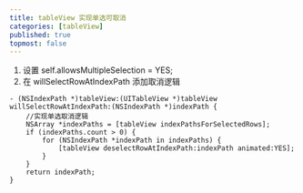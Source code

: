 ```yaml
---
title: tableView 实现单选可取消
categories: [tableView]
published: true
topmost: false
---
```


1. 设置 self.allowsMultipleSelection = YES;
2. 在 willSelectRowAtIndexPath 添加取消逻辑

```objc
- (NSIndexPath *)tableView:(UITableView *)tableView willSelectRowAtIndexPath:(NSIndexPath *)indexPath {
    //实现单选取消逻辑
    NSArray *indexPaths = [tableView indexPathsForSelectedRows];
    if (indexPaths.count > 0) {
        for (NSIndexPath *indexPath in indexPaths) {
            [tableView deselectRowAtIndexPath:indexPath animated:YES];
        }
    }
    return indexPath;
}
```